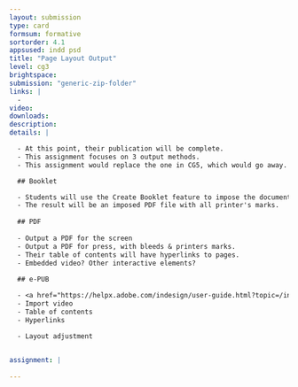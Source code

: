 ```yaml
---
layout: submission
type: card
formsum: formative
sortorder: 4.1
appsused: indd psd
title: "Page Layout Output"
level: cg3
brightspace: 
submission: "generic-zip-folder"
links: |
  - 
video: 
downloads: 
description: 
details: |

  - At this point, their publication will be complete.
  - This assignment focuses on 3 output methods.
  - This assignment would replace the one in CG5, which would go away.

  ## Booklet

  - Students will use the Create Booklet feature to impose the document pages.
  - The result will be an imposed PDF file with all printer's marks.
  
  ## PDF
  
  - Output a PDF for the screen
  - Output a PDF for press, with bleeds & printers marks.
  - Their table of contents will have hyperlinks to pages.
  - Embedded video? Other interactive elements?
  
  ## e-PUB

  - <a href="https://helpx.adobe.com/indesign/user-guide.html?topic=/indesign/morehelp/interactivity.ug.js" title="xx" target="_blank">Interactivity</a>
  - Import video
  - Table of contents
  - Hyperlinks

  - Layout adjustment
  

assignment: |
  
---
```

